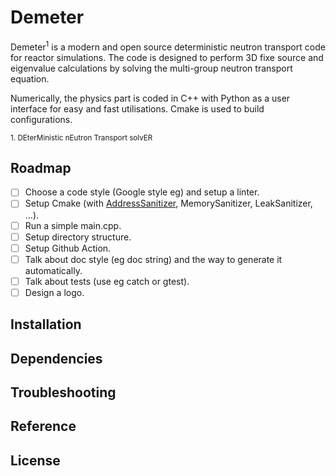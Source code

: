# Demeter
Demeter<sup>1</sup> is a modern and open source deterministic neutron transport code for reactor simulations. The code is designed to perform 3D fixe source and eigenvalue calculations by solving the multi-group neutron transport equation.

Numerically, the physics part is coded in C++ with Python as a user interface for easy and fast utilisations. Cmake is used to build configurations. 

<sub>1. DEterMinistic nEutron Transport solvER</sub>

## Roadmap

- [ ] Choose a code style (Google style eg) and setup a linter.
- [ ] Setup Cmake (with [AddressSanitizer](https://clang.llvm.org/docs/AddressSanitizer.html), MemorySanitizer, LeakSanitizer, ...).
- [ ] Run a simple main.cpp.
- [ ] Setup directory structure.
- [ ] Setup Github Action.
- [ ] Talk about doc style (eg doc string) and the way to generate it automatically.
- [ ] Talk about tests (use eg catch or gtest).
- [ ] Design a logo.

## Installation

## Dependencies

## Troubleshooting

## Reference

## License
